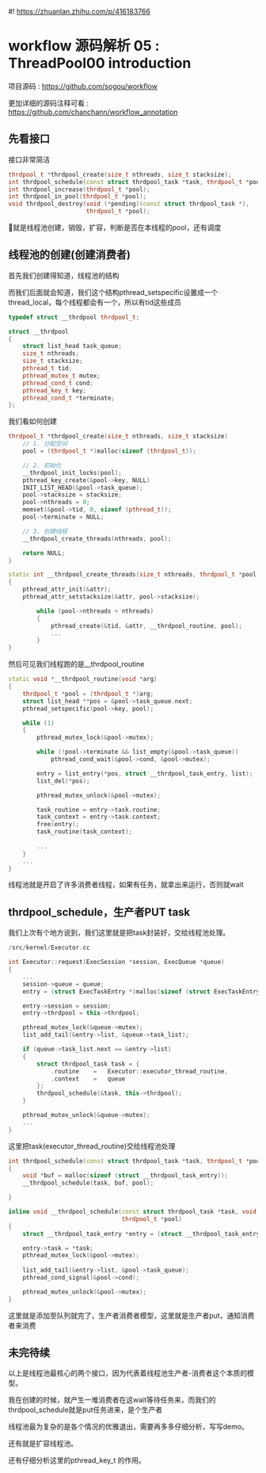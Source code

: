#! https://zhuanlan.zhihu.com/p/416183766
# workflow 源码解析 05 : ThreadPool00 introduction

项目源码 : https://github.com/sogou/workflow

更加详细的源码注释可看 : https://github.com/chanchann/workflow_annotation

## 先看接口

接口非常简洁

```cpp
thrdpool_t *thrdpool_create(size_t nthreads, size_t stacksize);
int thrdpool_schedule(const struct thrdpool_task *task, thrdpool_t *pool);
int thrdpool_increase(thrdpool_t *pool);
int thrdpool_in_pool(thrdpool_t *pool);
void thrdpool_destroy(void (*pending)(const struct thrdpool_task *),
					  thrdpool_t *pool);
```

就是线程池创建，销毁，扩容，判断是否在本线程的pool，还有调度

## 线程池的创建(创建消费者)

首先我们创建得知道，线程池的结构

而我们后面就会知道，我们这个结构pthread_setspecific设置成一个thread_local，每个线程都会有一个，所以有tid这些成员

```cpp
typedef struct __thrdpool thrdpool_t;

struct __thrdpool
{
	struct list_head task_queue;
	size_t nthreads;
	size_t stacksize;
	pthread_t tid;
	pthread_mutex_t mutex;
	pthread_cond_t cond;
	pthread_key_t key;
	pthread_cond_t *terminate;
};
```

我们看如何创建

```cpp
thrdpool_t *thrdpool_create(size_t nthreads, size_t stacksize)
	// 1. 分配空间
    pool = (thrdpool_t *)malloc(sizeof (thrdpool_t));

    // 2. 初始化
	__thrdpool_init_locks(pool);
	pthread_key_create(&pool->key, NULL)
    INIT_LIST_HEAD(&pool->task_queue);
    pool->stacksize = stacksize;
    pool->nthreads = 0;
    memset(&pool->tid, 0, sizeof (pthread_t));
    pool->terminate = NULL;

    // 3. 创建线程
	__thrdpool_create_threads(nthreads, pool);

	return NULL;
}
```

```cpp
static int __thrdpool_create_threads(size_t nthreads, thrdpool_t *pool)
{
    pthread_attr_init(&attr);
    pthread_attr_setstacksize(&attr, pool->stacksize);

		while (pool->nthreads < nthreads)
		{
			pthread_create(&tid, &attr, __thrdpool_routine, pool);
            ...
		}
}

```

然后可见我们线程跑的是__thrdpool_routine

```cpp
static void *__thrdpool_routine(void *arg)
{
	thrdpool_t *pool = (thrdpool_t *)arg;
	struct list_head **pos = &pool->task_queue.next;  
	pthread_setspecific(pool->key, pool);

	while (1)
	{
		pthread_mutex_lock(&pool->mutex);

		while (!pool->terminate && list_empty(&pool->task_queue))
			pthread_cond_wait(&pool->cond, &pool->mutex);

		entry = list_entry(*pos, struct __thrdpool_task_entry, list);
		list_del(*pos);

		pthread_mutex_unlock(&pool->mutex);

		task_routine = entry->task.routine;
		task_context = entry->task.context;
		free(entry);
		task_routine(task_context);
        
        ... 
	}   
    ...
}
```

线程池就是开启了许多消费者线程，如果有任务，就拿出来运行，否则就wait

## thrdpool_schedule，生产者PUT task

我们上次有个地方说到，我们这里就是把task封装好，交给线程池处理。

```cpp
/src/kernel/Executor.cc

int Executor::request(ExecSession *session, ExecQueue *queue)
{
    ... 
	session->queue = queue;
	entry = (struct ExecTaskEntry *)malloc(sizeof (struct ExecTaskEntry));

    entry->session = session;
    entry->thrdpool = this->thrdpool;

    pthread_mutex_lock(&queue->mutex);
    list_add_tail(&entry->list, &queue->task_list); 

    if (queue->task_list.next == &entry->list)
    {
        struct thrdpool_task task = {
            .routine	=	Executor::executor_thread_routine,
            .context	=	queue
        };
        thrdpool_schedule(&task, this->thrdpool);
    }

    pthread_mutex_unlock(&queue->mutex);
    ...
}

```

这里把task(executor_thread_routine)交给线程池处理

```cpp
int thrdpool_schedule(const struct thrdpool_task *task, thrdpool_t *pool)
{
	void *buf = malloc(sizeof (struct __thrdpool_task_entry));
    __thrdpool_schedule(task, buf, pool);

}
```

```cpp
inline void __thrdpool_schedule(const struct thrdpool_task *task, void *buf,
								thrdpool_t *pool)
{
	struct __thrdpool_task_entry *entry = (struct __thrdpool_task_entry *)buf;

	entry->task = *task;
	pthread_mutex_lock(&pool->mutex);
	
    list_add_tail(&entry->list, &pool->task_queue);
	pthread_cond_signal(&pool->cond);

	pthread_mutex_unlock(&pool->mutex);
}
```

这里就是添加至队列就完了，生产者消费者模型，这里就是生产者put，通知消费者来消费

## 未完待续

以上是线程池最核心的两个接口，因为代表着线程池生产者-消费者这个本质的模型。

我在创建的时候，就产生一堆消费者在这wait等待任务来，而我们的thrdpool_schedule就是put任务进来，是个生产者

线程池最为复杂的是各个情况的优雅退出，需要再多多仔细分析，写写demo。

还有就是扩容线程池。

还有仔细分析这里的pthread_key_t 的作用。